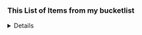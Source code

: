 ### This List of Items from my bucketlist
<details><summery>List</summery>
  
  -  ParaJumping 
  -  SkyDiving
  1. Drive Car
      1. Speed Car
      2. Slow Car
  3. Drive Boat
 
  </details>
